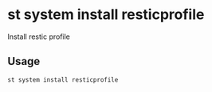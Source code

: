 # st system install resticprofile

Install restic profile

## Usage

```bash
st system install resticprofile
```


